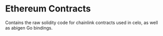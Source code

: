 # Ethereum Contracts

Contains the raw solidity code for chainlink contracts used in celo, as well as abigen Go bindings.
